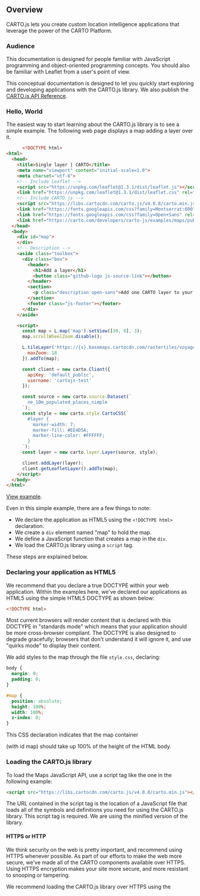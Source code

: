 ## Overview

CARTO.js lets you create custom location intelligence applications that leverage the power of the CARTO Platform.

### Audience

This documentation is designed for people familiar with JavaScript programming and object-oriented programming concepts. You should also be familiar with Leaflet from a user's point of view.

This conceptual documentation is designed to let you quickly start exploring and developing applications with the CARTO.js library. We also publish the [CARTO.js API Reference]({{site.cartojs_docs}}/reference/).

### Hello, World

The easiest way to start learning about the CARTO.js library is to see a simple example. The following web page displays a map adding a layer over it.

```html
      <!DOCTYPE html>
<html>
  <head>
    <title>Single layer | CARTO</title>
    <meta name="viewport" content="initial-scale=1.0">
    <meta charset="utf-8">
    <!-- Include Leaflet -->
    <script src="https://unpkg.com/leaflet@1.3.1/dist/leaflet.js"></script>
    <link href="https://unpkg.com/leaflet@1.3.1/dist/leaflet.css" rel="stylesheet">
    <!-- Include CARTO.js -->
    <script src="https://libs.cartocdn.com/carto.js/v4.0.8/carto.min.js"></script>
    <link href="https://fonts.googleapis.com/css?family=Montserrat:600" rel="stylesheet">
    <link href="https://fonts.googleapis.com/css?family=Open+Sans" rel="stylesheet">
    <link href="https://carto.com/developers/carto-js/examples/maps/public/style.css" rel="stylesheet">
  </head>
  <body>
    <div id="map">
    </div>
    <!-- Description -->
    <aside class="toolbox">
      <div class="box">
        <header>
          <h1>Add a layer</h1>
          <button class="github-logo js-source-link"></button>
        </header>
        <section>
          <p class="description open-sans">Add one CARTO layer to your map.</p>
        </section>
        <footer class="js-footer"></footer>
      </div>
    </aside>

    <script>
      const map = L.map('map').setView([30, 0], 3);
      map.scrollWheelZoom.disable();

      L.tileLayer('https://{s}.basemaps.cartocdn.com/rastertiles/voyager_nolabels/{z}/{x}/{y}.png', {
        maxZoom: 18
      }).addTo(map);

      const client = new carto.Client({
        apiKey: 'default_public',
        username: 'cartojs-test'
      });

      const source = new carto.source.Dataset(`
        ne_10m_populated_places_simple
      `);
      const style = new carto.style.CartoCSS(`
        #layer {
          marker-width: 7;
          marker-fill: #EE4D5A;
          marker-line-color: #FFFFFF;
        }
      `);
      const layer = new carto.layer.Layer(source, style);

      client.addLayer(layer);
      client.getLeafletLayer().addTo(map);
    </script>
  </body>
</html>
```

[View example]({{site.cartojs_docs}}/examples/#example-add-a-layer).

Even in this simple example, there are a few things to note:

  - We declare the application as HTML5 using the `<!DOCTYPE html>` declaration.
  - We create a `div` element named "map" to hold the map.
  - We define a JavaScript function that creates a map in the `div`.
  - We load the CARTO.js library using a `script` tag.

These steps are explained below.

### Declaring your application as HTML5

We recommend that you declare a true DOCTYPE within your web application. Within the examples here, we've declared our applications as HTML5 using the simple HTML5 DOCTYPE as shown below:

```html
<!DOCTYPE html>
```

Most current browsers will render content that is declared with this DOCTYPE in "standards mode" which means that your application should be more cross-browser compliant. The DOCTYPE is also designed to degrade gracefully; browsers that don't understand it will ignore it, and use "quirks mode" to display their content.

We add styles to the map through the file `style.css`, declaring:

```css
body {
  margin: 0;
  padding: 0;
}

#map {
  position: absolute;
  height: 100%;
  width: 100%;
  z-index: 0;
}
```

This CSS declaration indicates that the map container <div> (with id map) should take up 100% of the height of the HTML body.

### Loading the CARTO.js library

To load the Maps JavaScript API, use a script tag like the one in the following example:

```html
<script src="https://libs.cartocdn.com/carto.js/v4.0.8/carto.min.js"></script>
```

The URL contained in the script tag is the location of a JavaScript file that loads all of the symbols and definitions you need for using the CARTO.js library. This script tag is required. We are using the minified version of the library.

#### HTTPS or HTTP
We think security on the web is pretty important, and recommend using HTTPS whenever possible. As part of our efforts to make the web more secure, we've made all of the CARTO components available over HTTPS. Using HTTPS encryption makes your site more secure, and more resistant to snooping or tampering.

We recommend loading the CARTO.js library over HTTPS using the <script> tag provided above.

#### Libraries

When loading the CARTO.js library via the URL you may optionally load additional libraries through use of the libraries URL parameter. Libraries are modules of code that provide additional functionality to the main Maps JavaScript API but are not loaded unless you specifically request them.

### Map DOM Elements

```html
<div id="map"></div>
```

For the map to display on a web page, we must reserve a spot for it. Commonly, we do this by creating a named div element and obtaining a reference to this element in the browser's document object model (DOM).

In the example above, we used CSS to set the height of the map div to "100%". This will expand to fit the size on mobile devices. You may need to adjust the width and height values based on the browser's screensize and padding.

### Map options

In this example, we are using Leaflet to render the map:

```javascript
const map = L.map('map').setView([30, 0], 3);
```

The common options for every map are: `center` and `zoom`.

#### Zoom Levels

The initial resolution at which to display the map is set by the zoom property, where zoom 0 corresponds to a map of the Earth fully zoomed out, and larger zoom levels zoom in at a higher resolution. Specify zoom level as an integer. In our case, we are setting up this as **3**.

### Troubleshooting

If your code isn't working:

  - Look for typos. Remember that JavaScript is a case-sensitive language.
  - Check the basics. Some of the most common problems occur with the initial map creation. Such as:
    - Confirm that you've specified the zoom and center properties in your map options.
    - Ensure that you have declared a div element in which the map will appear on the screen.
    - Ensure that the div element for the map has a height.
    - Refer to our [examples]({{site.cartojs_docs}}/examples/) for a reference implementation.
  - Use a JavaScript debugger to help identify problems. Chrome Developer Tools is a good one.
  - Post questions to Stack Overflow. Guidelines on how to post great questions are available on the [support page]({{site.cartojs_docs}}/support/).
